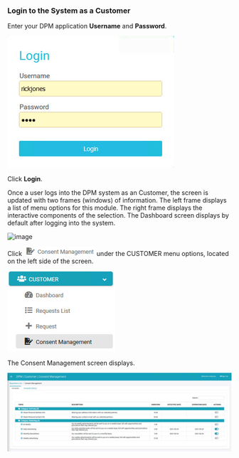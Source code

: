 ### Login to the System as a Customer

Enter your DPM application **Username** and **Password**.

![image](/articles/demo_project/DPM_Demo_Project/images/08_6_Consent_CustConsent_Login.jpg)                                  

Click **Login**.

Once a user logs into the DPM system as an Customer, the screen is updated with two frames (windows) of information. The left frame displays a list of menu options for this module. The right frame displays the interactive components of the selection. The Dashboard screen displays by default after logging into the system.

![image](/articles/demo_project/DPM_Demo_Project/images/008_4_Consent_CustConsent_Landing1.jpg)    

Click ![image](/articles/demo_project/DPM_Demo_Project/images/08_ICON_ConsentManagement.png) under the CUSTOMER menu options, located on the left side of the screen. 

![image](/articles/demo_project/DPM_Demo_Project/images/08_5_Consent_CustConsent_LeftPanel.jpg)     

The Consent Management screen displays.

![image](/articles/demo_project/DPM_Demo_Project/images/08_3_Consent_CustConsent_Landing.jpg)      
